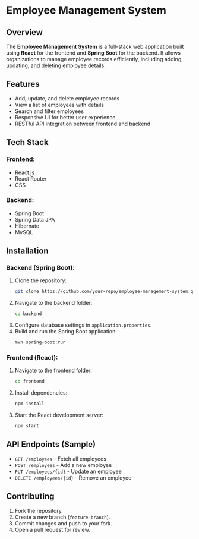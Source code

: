 # Employee Management System

## Overview
The **Employee Management System** is a full-stack web application built using **React** for the frontend and **Spring Boot** for the backend. It allows organizations to manage employee records efficiently, including adding, updating, and deleting employee details.

## Features
- Add, update, and delete employee records
- View a list of employees with details
- Search and filter employees
- Responsive UI for better user experience
- RESTful API integration between frontend and backend

## Tech Stack
### Frontend:
- React.js
- React Router
- CSS

### Backend:
- Spring Boot
- Spring Data JPA
- Hibernate
- MySQL

## Installation
### Backend (Spring Boot):
1. Clone the repository:
   ```bash
   git clone https://github.com/your-repo/employee-management-system.git
   ```
2. Navigate to the backend folder:
   ```bash
   cd backend
   ```
3. Configure database settings in `application.properties`.
4. Build and run the Spring Boot application:
   ```bash
   mvn spring-boot:run
   ```

### Frontend (React):
1. Navigate to the frontend folder:
   ```bash
   cd frontend
   ```
2. Install dependencies:
   ```bash
   npm install
   ```
3. Start the React development server:
   ```bash
   npm start
   ```

## API Endpoints (Sample)
- `GET /employees` - Fetch all employees
- `POST /employees` - Add a new employee
- `PUT /employees/{id}` - Update an employee
- `DELETE /employees/{id}` - Remove an employee

## Contributing
1. Fork the repository.
2. Create a new branch (`feature-branch`).
3. Commit changes and push to your fork.
4. Open a pull request for review.
